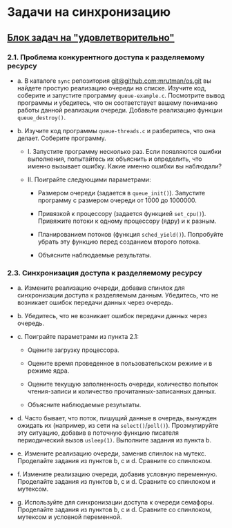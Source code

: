 # Задачи на синхронизацию

## [Блок задач на "удовлетворительно"](./task1)

### 2.1. Проблема конкурентного доступа к разделяемому ресурсу

- a. В каталоге `sync` репозитория [git@github.com:mrutman/os.git](git@github.com:mrutman/os.git) вы найдете простую реализацию очереди на списке. Изучите код, соберите и запустите программу `queue-example.c`. Посмотрите вывод программы и убедитесь, что он соответствует вашему пониманию работы данной реализации очереди. Добавьте реализацию функции `queue_destroy()`.

- b. Изучите код программы `queue-threads.c` и разберитесь, что она делает. Соберите программу.

    - I. Запустите программу несколько раз. Если появляются ошибки выполнения, попытайтесь их объяснить и определить, что именно вызывает ошибку. Какие именно ошибки вы наблюдали?

    - II. Поиграйте следующими параметрами:

        - Размером очереди (задается в `queue_init()`). Запустите программу с размером очереди от 1000 до 1000000.
        
        - Привязкой к процессору (задается функцией `set_cpu()`). Привяжите потоки к одному процессору (ядру) и к разным.
        - Планированием потоков (функция `sched_yield()`). Попробуйте убрать эту функцию перед созданием второго потока.
        - Объясните наблюдаемые результаты.

### 2.3. Синхронизация доступа к разделяемому ресурсу

- a. Измените реализацию очереди, добавив      спинлок для синхронизации доступа к разделяемым данным. Убедитесь, что не возникает ошибок передачи данных через очередь.

- b. Убедитесь, что не возникает ошибок передачи данных через очередь.

- c. Поиграйте параметрами из пункта 2.1:

    - Оцените загрузку процессора.

    - Оцените время проведенное в пользовательском режиме и в режиме ядра.
    - Оцените текущую заполненность очереди, количество попыток чтения-записи и количество прочитанных-записанных данных.
    - Объясните наблюдаемые результаты.


- d. Часто бывает, что поток, пишущий данные в очередь, вынужден ожидать их (например, из сети на `select()`/`poll()`). Проэмулируйте эту ситуацию, добавив в поточную функцию писателя периодический вызов `usleep(1)`. Выполните задания из пункта b.

- e. Измените реализацию очереди, заменив спинлок на мутекс. Проделайте задания из пунктов b, c и d. Сравните со спинлоком.

- f. Измените реализацию очереди, добавив условную переменную. Проделайте задания из пунктов b, c и d. Сравните со спинлоком и мутексом.

- g. Используйте для синхронизации доступа к очереди семафоры. Проделайте задания из пунктов b, c и d. Сравните со спинлоком, мутексом и условной переменной.